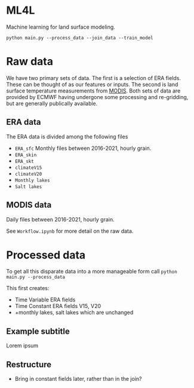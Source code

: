 # ML4L

Machine learning for land surface modeling.


```
python main.py --process_data --join_data --train_model
```



# Raw data

We have two primary sets of data. The first is a selection of ERA fields. These can be thought of as our features or inputs. The second is land surface temperature measurements from [MODIS](https://modis.gsfc.nasa.gov/about/). Both sets of data are provided by ECMWF having undergone some processing and re-gridding, but are generally publically available.   


## ERA data

The ERA data is divided among the following files

* `ERA_sfc` Monthly files between 2016-2021, hourly grain.
* `ERA_skin`
* `ERA_skt`
* `climateV15`
* `climateV20`
* `Monthly lakes`
* `Salt lakes`


## MODIS data

Daily files between 2016-2021, hourly grain.


See `Workflow.ipynb` for more detail on the raw data.



# Processed data

To get all this disparate data into a more manageable form call `python main.py --process_data`

This first creates:
* Time Variable ERA fields
* Time Constant ERA fields V15, V20
* +monthly lakes, salt lakes which are unchanged




## Example subtitle

Lorem ipsum


## Restructure

* Bring in constant fields later, rather than in the join?
